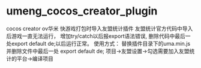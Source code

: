 # umeng_cocos_creator_plugin
cocos creator ov华米 快游戏打包时导入友盟统计插件
友盟统计官方代码中导入后游戏一直无法运行，
增加try/catch以后报export语法错误,
删除代码中最后一处export default de;以后运行正常。
使用方式：
替换插件目录下的uma.min.js 并删除文件中最后一处 export default de;
项目->友盟设置->勾选需要加入友盟统计的平台->编译项目